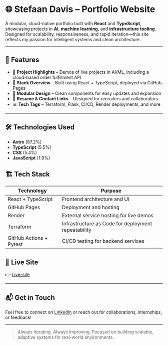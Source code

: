 
# 🌐 Stefaan Davis – Portfolio Website

A modular, cloud-native portfolio built with **React** and **TypeScript**, showcasing projects in **AI**, **machine learning**, and **infrastructure tooling**. Designed for scalability, responsiveness, and rapid iteration—this site reflects my passion for intelligent systems and clean architecture.

---

## 🚀 Features

- 📁 **Project Highlights** – Demos of live projects in AI/ML, including a cloud-based order fulfillment API  
- 🧰 **Stack Overview** – Built using React + TypeScript, deployed via GitHub Pages  
- 🔧 **Modular Design** – Clean components for easy updates and expansion  
- 📃 **Resume & Contact Links** – Designed for recruiters and collaborators  
- 📊 **Tech Tags** – Terraform, Flask, CI/CD, Render deployments, and more

---
## 🛠️ Technologies Used

- **Astro** (87.2%)
- **TypeScript** (5.5%)
- **CSS** (5.4%)
- **JavaScript** (1.9%)


## 🏗️ Tech Stack

| Technology      | Purpose                            |
|-----------------|-------------------------------------|
| React + TypeScript | Frontend architecture and UI  
| GitHub Pages    | Deployment and hosting  
| Render          | External service hosting for live demos  
| Terraform       | Infrastructure as Code for deployment repeatability  
| GitHub Actions + Pytest | CI/CD testing for backend services


## 🔗 Live Site

👉 [Live-site](https://Stefodan21.github.io)

---

## 📬 Get in Touch

Feel free to connect on [LinkedIn](https://linkedin.com/in/stefaandavis) or reach out for collaborations, internships, or feedback!

---

> Always iterating. Always improving. Focused on building scalable, adaptive systems for real-world environments.

